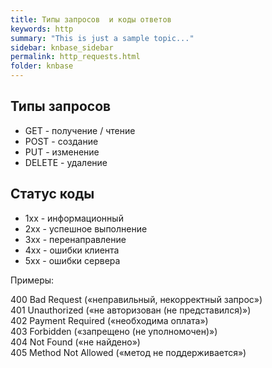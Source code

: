 ```yaml
---
title: Типы запросов  и коды ответов
keywords: http
summary: "This is just a sample topic..."
sidebar: knbase_sidebar
permalink: http_requests.html
folder: knbase
---
```


## Типы запросов
- GET - получение / чтение
- POST - создание
- PUT - изменение
- DELETE - удаление

## Статус коды

- 1xx - информационный
- 2xx - успешное выполнение
- 3xx - перенаправление
- 4xx - ошибки клиента
- 5xx - ошибки сервера

Примеры:  

400 Bad Request («неправильный, некорректный запрос»)  
401 Unauthorized («не авторизован (не представился)»)  
402 Payment Required («необходима оплата»)  
403 Forbidden («запрещено (не уполномочен)»)  
404 Not Found («не найдено»)  
405 Method Not Allowed («метод не поддерживается»)  

